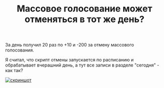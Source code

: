 ﻿---
title: "Массовое голосование может отменяться в тот же день?"
se.owner.user_id: 178988
se.owner.display_name: "Qwertiy"
se.owner.link: "https://ru.meta.stackoverflow.com/users/178988/qwertiy"
se.link: "https://ru.meta.stackoverflow.com/questions/13004/%d0%9c%d0%b0%d1%81%d1%81%d0%be%d0%b2%d0%be%d0%b5-%d0%b3%d0%be%d0%bb%d0%be%d1%81%d0%be%d0%b2%d0%b0%d0%bd%d0%b8%d0%b5-%d0%bc%d0%be%d0%b6%d0%b5%d1%82-%d0%be%d1%82%d0%bc%d0%b5%d0%bd%d1%8f%d1%82%d1%8c%d1%81%d1%8f-%d0%b2-%d1%82%d0%be%d1%82-%d0%b6%d0%b5-%d0%b4%d0%b5%d0%bd%d1%8c"
se.question_id: 13004
se.post_type: question
---
<p>За день получил 20 раз по +10 и -200 за отмену массового голосования.</p>
<p>Я считал, что скрипт отмены запускается по расписанию и обрабатывает вчерашний день, а тут все записи в разделе &quot;сегодня&quot; - как так?</p>
<p><a href="https://i.stack.imgur.com/CkenG.png" rel="nofollow noreferrer"><img src="https://i.stack.imgur.com/CkenG.png" alt="скриншот" /></a></p>
